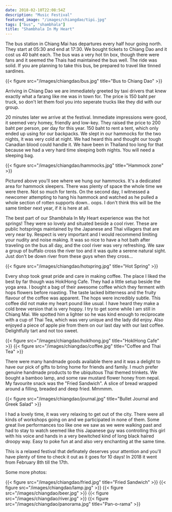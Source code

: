 ```yaml
---
date: 2018-02-10T22:08:54Z
description: "Music Festival"
featured_image: "/images/chiangdao/tipi.jpg"
tags: ["bus", "shambhala"]
title: "Shambhala In My Heart"
---
```


The bus station in Chiang Mai has departures every half hour going north. They start at 05:30 and end at 17:30. We bought tickets to Chiang Dao and it cost us 40 baht each.
The bus was a very hot tin box, though there were fans and it seemed the Thais had maintained the bus well. The ride was solid. If you are planning to take this bus, be prepared to travel like tinned sardines.

{{< figure src="/images/chiangdao/bus.jpg" title="Bus to Chiang Dao" >}}

Arriving in Chiang Dao we are immediately greeted by taxi drivers that knew exactly what a farang like me was in town for.
The price is 150 baht per truck, so don't let them fool you into seperate trucks like they did with our group.

20 minutes later we arrive at the festival. Immediate impressions were good, it seemed very homey, friendly and low-key. They raised the price to 200 baht per person, per day for this year.
150 baht to rent a tent, which only ended up using for our backpacks. We slept in our hammocks for the two nights, it was very cold at night. We had heard this and thought our tough Canadian blood could handle it.
We have been in Thailand too long for that because we had a very hard time sleeping both nights. You will need a sleeping bag.

{{< figure src="/images/chiangdao/hammocks.jpg" title="Hammock zone" >}}

Pictured above you'll see where we hung our hammocks. It's a dedicated area for hammock sleepers. There was plenty of space the whole time we were there. Not so much for tents.
On the second day, I witnessed a newcomer attempting to hang his hammock and watched as he pulled a whole section of rotten supports down.. oops.
I don't think this will be the same timber next year, if it is here at all.

The best part of our Shambhala In My Heart experience was the hot springs! They were so lovely and situated beside a cool river. These are public hotsprings maintained by the Japanese and Thai villagers that are very near by.
Respect is very important and I would recommend limiting your nudity and noise making.
It was so nice to have a hot bath after traveling on the bus all day, and the cool river was very refreshing.
We saw a group of buffalo cross the river too and it was quite a serene natural sight. Just don't be down river from these guys when they cross...

{{< figure src="/images/chiangdao/hotspring.jpg" title="Hot Spring" >}}

Every shop took great pride and care in making coffee. The place I liked the best by far though was HoklHong Cafe.
They had a little setup beside the yoga area. I bought a bag of their awesome coffee which they ferment with hops flowers before roasting.
The taste lacked bitterness and the fruity flavour of the coffee was apparent. The hops were incredibly subtle. This coffee did not make my heart pound like usual.
I have heard they make a cold brew version that is very hoppy. I try to get some while I am still in Chiang Mai.
We spotted him a lighter so he was kind enough to reciprocate with a cup of Thai Tea, which was very unique and the lady did enjoy.
Also enjoyed a piece of apple pie from them on our last day with our last coffee. Delightfully tart and not too sweet.

{{< figure src="/images/chiangdao/hoklhong.jpg" title="HoklHong Cafe" >}}
{{< figure src="/images/chiangdao/coffee.jpg" title="Coffee and Thai Tea" >}}

There were many handmade goods available there and it was a delight to have our pick of gifts to bring home for friends and family.
I much prefer genuine handmade products to the ubiquitous Thai themed trinkets. We bought a bamboo lamp, and some raw mustard flower honey from nepal.
My favourite snack was the "Fried Sandwich". A slice of bread wrapped around a filling, breaded and deep fried. Mmmmm.

{{< figure src="/images/chiangdao/journal.jpg" title="Bullet Journal and Greek Salad" >}}

I had a lovely time, it was very relaxing to get out of the city. There were all kinds of workshops going on and we participated in none of them.
Some great live performances too like one we saw as we were walking past and had to stay to watch seemed like this Japanese guy was controlling this girl with his voice and hands
in a very bewitched kind of long black haired droopy way. Easy to poke fun at and also very enchanting at the same time.

This is a relaxed festival that definately deserves your attention and you'll have plenty of time to check it out as it goes for 10 days! In 2018 it went from February 8th till the 17th.


Some more photos:

{{< figure src="/images/chiangdao/fried.jpg" title="Fried Sandwich" >}}
{{< figure src="/images/chiangdao/lamp.jpg" >}}
{{< figure src="/images/chiangdao/beer.jpg" >}}
{{< figure src="/images/chiangdao/river.jpg" >}}
{{< figure src="/images/chiangdao/panorama.jpg" title="Pan-o-rama" >}}

